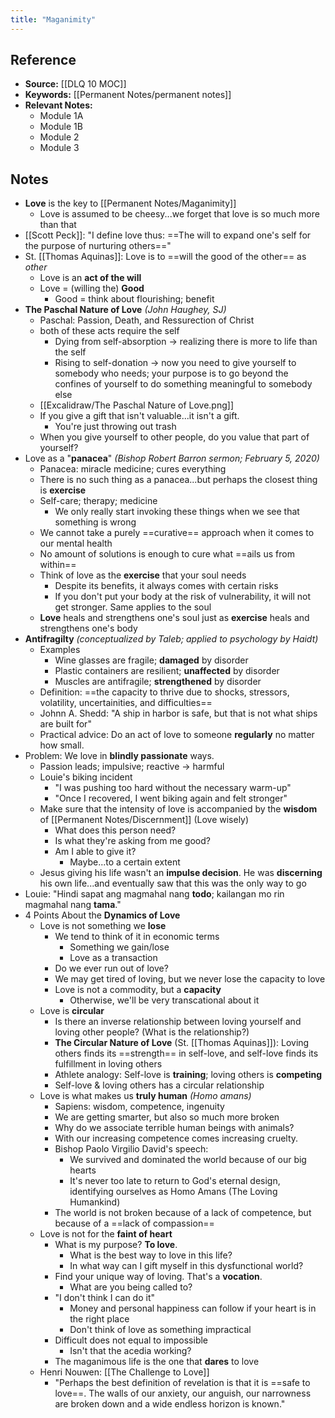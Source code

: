 ```yaml
---
title: "Maganimity"
---
```

## Reference
- **Source:** [[DLQ 10 MOC]]
- **Keywords:** [[Permanent Notes/permanent notes]]
- **Relevant Notes:**
	- Module 1A
	- Module 1B
	- Module 2
	- Module 3

## Notes
- **Love** is the key to [[Permanent Notes/Maganimity]]
	- Love is assumed to be cheesy...we forget that love is so much more than that
- [[Scott Peck]]: "I define love thus: ==The will to expand one's self for the purpose of nurturing others=="
- St. [[Thomas Aquinas]]: Love is to ==will the good of the other== as *other*
	- Love is an **act of the will**
	- Love = (willing the) **Good**
		- Good = think about flourishing; benefit
- **The Paschal Nature of Love** *(John Haughey, SJ)*
	- Paschal: Passion, Death, and Ressurection of Christ
	- both of these acts require the self
		- Dying from self-absorption → realizing there is more to life than the self
		- Rising to self-donation → now you need to give yourself to somebody who needs; your purpose is to go beyond the confines of yourself to do something meaningful to somebody else
	 - [[Excalidraw/The Paschal Nature of Love.png]]
	 - If you give a gift that isn't valuable...it isn't a gift.
		 - You're just throwing out trash
	- When you give yourself to other people, do you value that part of yourself?
- Love as a "**panacea**" *(Bishop Robert Barron sermon; February 5, 2020)*
	- Panacea: miracle medicine; cures everything
	- There is no such thing as a panacea...but perhaps the closest thing is **exercise**
	- Self-care; therapy; medicine
		- We only really start invoking these things when we see that something is wrong
	- We cannot take a purely ==curative== approach when it comes to our mental health
	- No amount of solutions is enough to cure what ==ails us from within==
	- Think of love as the **exercise** that your soul needs
		- Despite its benefits, it always comes with certain risks
		- If you don't put your body at the risk of vulnerability, it will not get stronger. Same applies to the soul
	- **Love** heals and strengthens one's soul just as **exercise** heals and strengthens one's body
- **Antifragilty** *(conceptualized by Taleb; applied to psychology by Haidt)*
	- Examples
		- Wine glasses are fragile; **damaged** by disorder
		- Plastic containers are resilient; **unaffected** by disorder
		- Muscles are antifragile; **strengthened** by disorder
	- Definition: ==the capacity to thrive due to shocks, stressors, volatility, uncertainities, and difficulties==
	- Johnn A. Shedd: "A ship in harbor is safe, but that is not what ships are built for"
	- Practical advice: Do an act of love to someone **regularly** no matter how small.
- Problem: We love in **blindly passionate** ways. 
	- Passion leads; impulsive; reactive -> harmful
	- Louie's biking incident
		- "I was pushing too hard without the necessary warm-up"
		- "Once I recovered, I went biking again and felt stronger"
	- Make sure that the intensity of love is accompanied by the **wisdom** of [[Permanent Notes/Discernment]] (Love wisely)
		- What does this person need?
		- Is what they're asking from me good? 
		- Am I able to give it?
			- Maybe...to a certain extent
	- Jesus giving his life wasn't an **impulse decision**. He was **discerning** his own life...and eventually saw that this was the only way to go
- Louie: "Hindi sapat ang magmahal nang **todo**; kailangan mo rin magmahal nang **tama**."
- 4 Points About the **Dynamics of Love**
	- Love is not something we **lose**
		- We tend to think of it in economic terms
			- Something we gain/lose
			- Love as a transaction
		- Do we ever run out of love?
		- We may get tired of loving, but we never lose the capacity to love
		- Love is not a commodity, but a **capacity**
			- Otherwise, we'll be very transcational about it
	- Love is **circular**
		- Is there an inverse relationship between loving yourself and loving other people? (What is the relationship?)
		- **The Circular Nature of Love** (St. [[Thomas Aquinas]]): Loving others finds its ==strength== in self-love, and self-love finds its fulfillment in loving others
		- Athlete analogy: Self-love is **training**; loving others is **competing**
		- Self-love & loving others has a circular relationship
	- Love is what makes us **truly human** *(Homo amans)*
		- Sapiens: wisdom, competence, ingenuity
		- We are getting smarter, but also so much more broken
		- Why do we associate terrible human beings with animals?
		- With our increasing competence comes increasing cruelty.
		- Bishop Paolo Virgilio David's speech:
			- We survived and dominated the world because of our big hearts
			- It's never too late to return to God's eternal design, identifying ourselves as Homo Amans (The Loving Humankind)
		- The world is not broken because of a lack of competence, but because of a ==lack of compassion==
	- Love is not for the **faint of heart**
		- What is my purpose? **To love**. 
			- What is the best way to love in this life?
			- In what way can I gift myself in this dysfunctional world?
		- Find your unique way of loving. That's a **vocation**. 
			- What are you being called to?
		- "I don't think I can do it"
			- Money and personal happiness can follow if your heart is in the right place
			- Don't think of love as something impractical
		- Difficult does not equal to impossible
			- Isn't that the acedia working?
		- The maganimous life is the one that **dares** to love
	- Henri Nouwen: [[The Challenge to Love]]
		- "Perhaps the best definition of revelation is that it is ==safe to love==. The walls of our anxiety, our anguish, our narrowness are broken down and a wide endless horizon is known."


